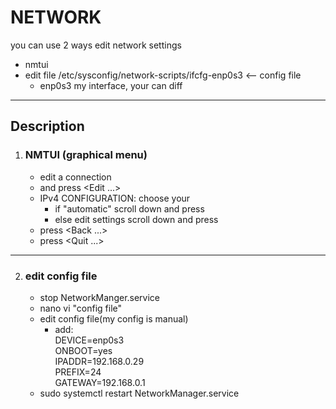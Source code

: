# NETWORK

you can use 2 ways edit network settings
* nmtui
* edit file /etc/sysconfig/network-scripts/ifcfg-enp0s3 <-- config file
	- enp0s3 my interface, your can diff
***
## Description
1. ### NMTUI (graphical menu)
	* edit a connection
	* <choose your interface> and press <Edit ...>
	* IPv4 CONFIGURATION: choose your
		- if "automatic" scroll down and press <OK> 
		- else edit settings scroll down and press <OK>
	* press <Back ...>
	* press <Quit ...>
***
2. ### edit config file
	* stop NetworkManger.service
	* nano vi "config file"
	* edit config file(my config is manual)  
		- add:  
			DEVICE=enp0s3  
			ONBOOT=yes  
			IPADDR=192.168.0.29  
			PREFIX=24  
			GATEWAY=192.168.0.1  
	* sudo systemctl restart NetworkManager.service
